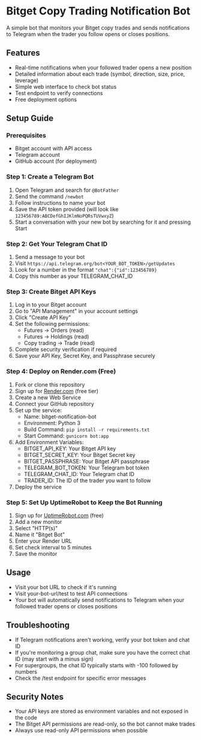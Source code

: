 # Bitget Copy Trading Notification Bot

A simple bot that monitors your Bitget copy trades and sends notifications to Telegram when the trader you follow opens or closes positions.

## Features

- Real-time notifications when your followed trader opens a new position
- Detailed information about each trade (symbol, direction, size, price, leverage)
- Simple web interface to check bot status
- Test endpoint to verify connections
- Free deployment options

## Setup Guide

### Prerequisites

- Bitget account with API access
- Telegram account
- GitHub account (for deployment)

### Step 1: Create a Telegram Bot

1. Open Telegram and search for `@BotFather`
2. Send the command `/newbot`
3. Follow instructions to name your bot
4. Save the API token provided (will look like `123456789:ABCDefGhIJKlmNoPQRsTUVwxyZ`)
5. Start a conversation with your new bot by searching for it and pressing Start

### Step 2: Get Your Telegram Chat ID

1. Send a message to your bot
2. Visit `https://api.telegram.org/bot<YOUR_BOT_TOKEN>/getUpdates`
3. Look for a number in the format `"chat":{"id":123456789}`
4. Copy this number as your TELEGRAM_CHAT_ID

### Step 3: Create Bitget API Keys

1. Log in to your Bitget account
2. Go to "API Management" in your account settings
3. Click "Create API Key"
4. Set the following permissions:
   - Futures → Orders (read)
   - Futures → Holdings (read)
   - Copy trading → Trade (read)
5. Complete security verification if required
6. Save your API Key, Secret Key, and Passphrase securely

### Step 4: Deploy on Render.com (Free)

1. Fork or clone this repository
2. Sign up for [Render.com](https://render.com) (free tier)
3. Create a new Web Service
4. Connect your GitHub repository
5. Set up the service:
   - Name: bitget-notification-bot
   - Environment: Python 3
   - Build Command: `pip install -r requirements.txt`
   - Start Command: `gunicorn bot:app`
6. Add Environment Variables:
   - BITGET_API_KEY: Your Bitget API key
   - BITGET_SECRET_KEY: Your Bitget Secret key
   - BITGET_PASSPHRASE: Your Bitget API passphrase
   - TELEGRAM_BOT_TOKEN: Your Telegram bot token
   - TELEGRAM_CHAT_ID: Your Telegram chat ID
   - TRADER_ID: The ID of the trader you want to follow
7. Deploy the service

### Step 5: Set Up UptimeRobot to Keep the Bot Running

1. Sign up for [UptimeRobot.com](https://uptimerobot.com) (free)
2. Add a new monitor
3. Select "HTTP(s)"
4. Name it "Bitget Bot"
5. Enter your Render URL
6. Set check interval to 5 minutes
7. Save the monitor

## Usage

- Visit your bot URL to check if it's running
- Visit your-bot-url/test to test API connections
- Your bot will automatically send notifications to Telegram when your followed trader opens or closes positions

## Troubleshooting

- If Telegram notifications aren't working, verify your bot token and chat ID
- If you're monitoring a group chat, make sure you have the correct chat ID (may start with a minus sign)
- For supergroups, the chat ID typically starts with -100 followed by numbers
- Check the /test endpoint for specific error messages

## Security Notes

- Your API keys are stored as environment variables and not exposed in the code
- The Bitget API permissions are read-only, so the bot cannot make trades
- Always use read-only API permissions when possible
